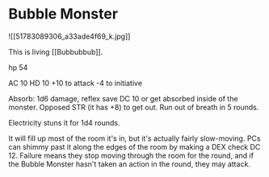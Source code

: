 # Bubble Monster

![[51783089306_a33ade4f69_k.jpg]]

This is living [[Bubbubbub]].

hp 54

AC 10
HD 10
+10 to attack
-4 to initiative

Absorb: 1d6 damage, reflex save DC 10 or get absorbed inside of the monster. Opposed STR (it has +8) to get out. Run out of breath in 5 rounds.

Electricity stuns it for 1d4 rounds.

It will fill up most of the room it's in, but it's actually fairly slow-moving. PCs can shimmy past it along the edges of the room by making a DEX check DC 12. Failure means they stop moving through the room for the round, and if the Bubble Monster hasn't taken an action in the round, they may attack.